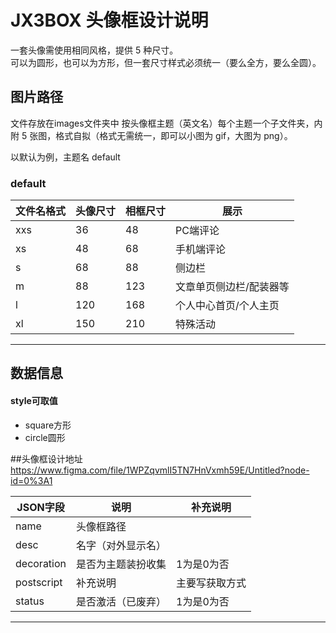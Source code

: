 # JX3BOX 头像框设计说明

一套头像需使用相同风格，提供 5 种尺寸。  
可以为圆形，也可以为方形，但一套尺寸样式必须统一（要么全方，要么全圆）。

## 图片路径

文件存放在images文件夹中
按头像框主题（英文名）每个主题一个子文件夹，内附 5 张图，格式自拟（格式无需统一，即可以小图为 gif，大图为 png）。  

以默认为例，主题名 default

### default

| 文件名格式 | 头像尺寸 | 相框尺寸 | 展示           |
| ---------- | -------- | -------- | -------------- |
| xxs | 36       | 48       | PC端评论           |
| xs | 48       | 68       | 手机端评论           |
| s | 68       | 88       | 侧边栏           |
| m  | 88       | 123       | 文章单页侧边栏/配装器等 |
| l  | 120      | 168      | 个人中心首页/个人主页   |
| xl  | 150      | 210      | 特殊活动   |

----------------------

## 数据信息

#### style可取值
+ square方形
+ circle圆形

##头像框设计地址
https://www.figma.com/file/1WPZqvmlI5TN7HnVxmh59E/Untitled?node-id=0%3A1


| JSON字段 | 说明 | 补充说明 |
| ---------- | -------- | -------- | 
| name | 头像框路径       |        |
| desc | 名字（对外显示名）       |        | 
| decoration | 是否为主题装扮收集       | 1为是0为否       |
| postscript  | 补充说明       |主要写获取方式  |
| status  | 是否激活（已废弃）      | 1为是0为否      |

----------------------


